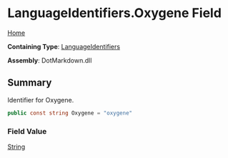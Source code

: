 # LanguageIdentifiers\.Oxygene Field

[Home](../../../README.md)

**Containing Type**: [LanguageIdentifiers](../README.md)

**Assembly**: DotMarkdown\.dll

## Summary

Identifier for Oxygene\.

```csharp
public const string Oxygene = "oxygene"
```

### Field Value

[String](https://docs.microsoft.com/en-us/dotnet/api/system.string)

